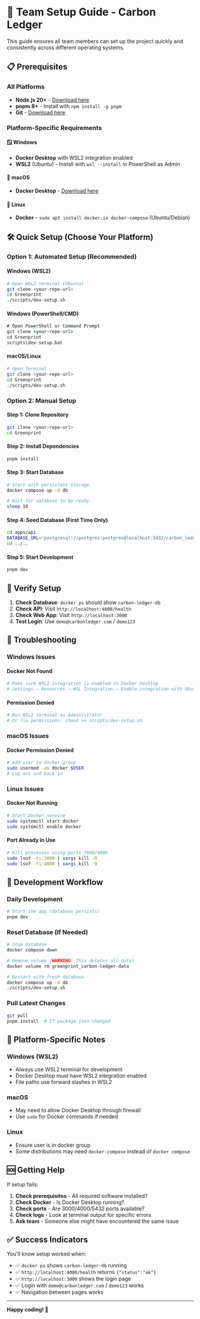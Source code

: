 # 🚀 Team Setup Guide - Carbon Ledger

This guide ensures all team members can set up the project quickly and consistently across different operating systems.

## 📋 Prerequisites

### All Platforms
- **Node.js 20+** - [Download here](https://nodejs.org/)
- **pnpm 8+** - Install with `npm install -g pnpm`
- **Git** - [Download here](https://git-scm.com/)

### Platform-Specific Requirements

#### 🪟 Windows
- **Docker Desktop** with WSL2 integration enabled
- **WSL2** (Ubuntu) - Install with `wsl --install` in PowerShell as Admin

#### 🍎 macOS
- **Docker Desktop** - [Download here](https://www.docker.com/products/docker-desktop/)

#### 🐧 Linux
- **Docker** - `sudo apt install docker.io docker-compose` (Ubuntu/Debian)

## 🛠️ Quick Setup (Choose Your Platform)

### Option 1: Automated Setup (Recommended)

#### Windows (WSL2)
```bash
# Open WSL2 terminal (Ubuntu)
git clone <your-repo-url>
cd Greenprint
./scripts/dev-setup.sh
```

#### Windows (PowerShell/CMD)
```cmd
# Open PowerShell or Command Prompt
git clone <your-repo-url>
cd Greenprint
scripts\dev-setup.bat
```

#### macOS/Linux
```bash
# Open Terminal
git clone <your-repo-url>
cd Greenprint
./scripts/dev-setup.sh
```

### Option 2: Manual Setup

#### Step 1: Clone Repository
```bash
git clone <your-repo-url>
cd Greenprint
```

#### Step 2: Install Dependencies
```bash
pnpm install
```

#### Step 3: Start Database
```bash
# Start with persistent storage
docker compose up -d db

# Wait for database to be ready
sleep 10
```

#### Step 4: Seed Database (First Time Only)
```bash
cd apps/api
DATABASE_URL='postgresql://postgres:postgres@localhost:5432/carbon_ledger?schema=public' npx tsx src/prisma/seeds/seed.ts
cd ../..
```

#### Step 5: Start Development
```bash
pnpm dev
```

## 🎯 Verify Setup

1. **Check Database**: `docker ps` should show `carbon-ledger-db`
2. **Check API**: Visit `http://localhost:4000/health`
3. **Check Web App**: Visit `http://localhost:3000`
4. **Test Login**: Use `demo@carbonledger.com` / `demo123`

## 🔧 Troubleshooting

### Windows Issues

#### Docker Not Found
```bash
# Make sure WSL2 integration is enabled in Docker Desktop
# Settings → Resources → WSL Integration → Enable integration with Ubuntu
```

#### Permission Denied
```bash
# Run WSL2 terminal as Administrator
# Or fix permissions: chmod +x scripts/dev-setup.sh
```

### macOS Issues

#### Docker Permission Denied
```bash
# Add user to docker group
sudo usermod -aG docker $USER
# Log out and back in
```

### Linux Issues

#### Docker Not Running
```bash
# Start Docker service
sudo systemctl start docker
sudo systemctl enable docker
```

#### Port Already in Use
```bash
# Kill processes using ports 3000/4000
sudo lsof -ti:3000 | xargs kill -9
sudo lsof -ti:4000 | xargs kill -9
```

## 🚀 Development Workflow

### Daily Development
```bash
# Start the app (database persists)
pnpm dev
```

### Reset Database (If Needed)
```bash
# Stop database
docker compose down

# Remove volume (WARNING: This deletes all data)
docker volume rm greenprint_carbon-ledger-data

# Restart with fresh database
docker compose up -d db
./scripts/dev-setup.sh
```

### Pull Latest Changes
```bash
git pull
pnpm install  # If package.json changed
```

## 📱 Platform-Specific Notes

### Windows (WSL2)
- Always use WSL2 terminal for development
- Docker Desktop must have WSL2 integration enabled
- File paths use forward slashes in WSL2

### macOS
- May need to allow Docker Desktop through firewall
- Use `sudo` for Docker commands if needed

### Linux
- Ensure user is in docker group
- Some distributions may need `docker-compose` instead of `docker compose`

## 🆘 Getting Help

If setup fails:

1. **Check prerequisites** - All required software installed?
2. **Check Docker** - Is Docker Desktop running?
3. **Check ports** - Are 3000/4000/5432 ports available?
4. **Check logs** - Look at terminal output for specific errors
5. **Ask team** - Someone else might have encountered the same issue

## ✅ Success Indicators

You'll know setup worked when:
- ✅ `docker ps` shows `carbon-ledger-db` running
- ✅ `http://localhost:4000/health` returns `{"status":"ok"}`
- ✅ `http://localhost:3000` shows the login page
- ✅ Login with `demo@carbonledger.com` / `demo123` works
- ✅ Navigation between pages works

---

**Happy coding! 🎉**
